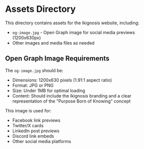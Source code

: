 # Assets Directory

This directory contains assets for the Ikignosis website, including:

- `og-image.jpg` - Open Graph image for social media previews (1200x630px)
- Other images and media files as needed

## Open Graph Image Requirements

The `og-image.jpg` should be:
- Dimensions: 1200x630 pixels (1.91:1 aspect ratio)
- Format: JPG or PNG
- Size: Under 1MB for optimal loading
- Content: Should include the Ikignosis branding and a clear representation of the "Purpose Born of Knowing" concept

This image is used for:
- Facebook link previews
- Twitter/X cards
- LinkedIn post previews
- Discord link embeds
- Other social media platforms